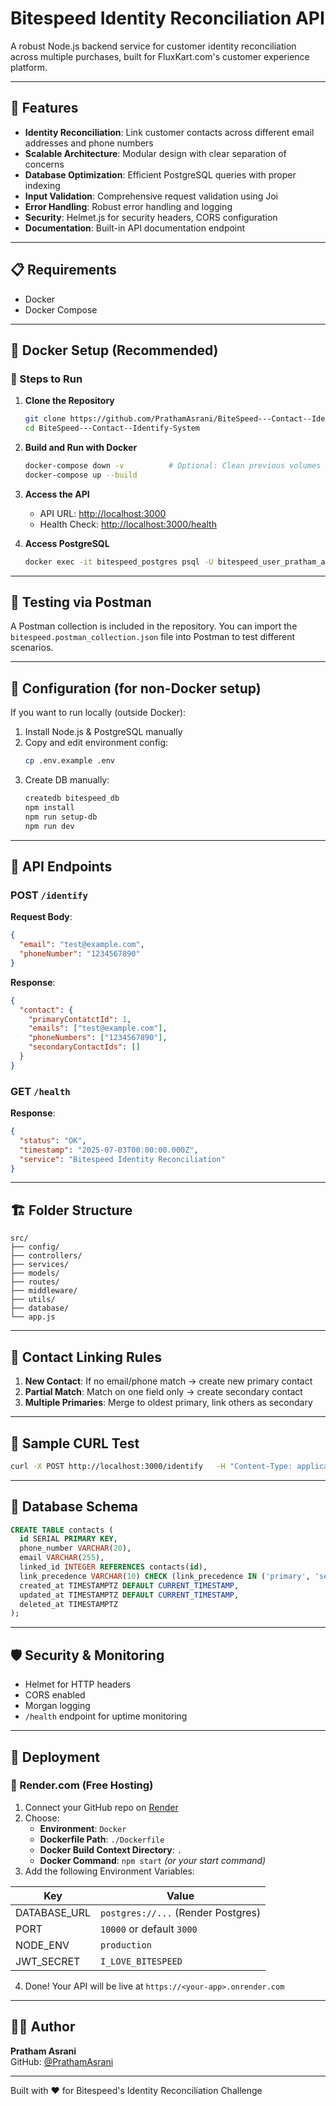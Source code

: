 
# Bitespeed Identity Reconciliation API

A robust Node.js backend service for customer identity reconciliation across multiple purchases, built for FluxKart.com's customer experience platform.

---

## 🚀 Features

- **Identity Reconciliation**: Link customer contacts across different email addresses and phone numbers  
- **Scalable Architecture**: Modular design with clear separation of concerns  
- **Database Optimization**: Efficient PostgreSQL queries with proper indexing  
- **Input Validation**: Comprehensive request validation using Joi  
- **Error Handling**: Robust error handling and logging  
- **Security**: Helmet.js for security headers, CORS configuration  
- **Documentation**: Built-in API documentation endpoint  

---

## 📋 Requirements

- Docker  
- Docker Compose  

---

## 🐳 Docker Setup (Recommended)

### 🔧 Steps to Run

1. **Clone the Repository**
   ```bash
   git clone https://github.com/PrathamAsrani/BiteSpeed---Contact--Identify-System.git
   cd BiteSpeed---Contact--Identify-System
   ```

2. **Build and Run with Docker**
   ```bash
   docker-compose down -v          # Optional: Clean previous volumes
   docker-compose up --build
   ```

3. **Access the API**
   - API URL: [http://localhost:3000](http://localhost:3000)
   - Health Check: [http://localhost:3000/health](http://localhost:3000/health)

4. **Access PostgreSQL**
   ```bash
   docker exec -it bitespeed_postgres psql -U bitespeed_user_pratham_asrani -d bitespeed_db
   ```

---

## 🧪 Testing via Postman

A Postman collection is included in the repository. You can import the `bitespeed.postman_collection.json` file into Postman to test different scenarios.

---

## 🔧 Configuration (for non-Docker setup)

If you want to run locally (outside Docker):

1. Install Node.js & PostgreSQL manually
2. Copy and edit environment config:
   ```bash
   cp .env.example .env
   ```
3. Create DB manually:
   ```bash
   createdb bitespeed_db
   npm install
   npm run setup-db
   npm run dev
   ```

---

## 🔄 API Endpoints

### POST `/identify`

**Request Body**:
```json
{
  "email": "test@example.com",
  "phoneNumber": "1234567890"
}
```

**Response**:
```json
{
  "contact": {
    "primaryContatctId": 1,
    "emails": ["test@example.com"],
    "phoneNumbers": ["1234567890"],
    "secondaryContactIds": []
  }
}
```

### GET `/health`

**Response**:
```json
{
  "status": "OK",
  "timestamp": "2025-07-03T00:00:00.000Z",
  "service": "Bitespeed Identity Reconciliation"
}
```

---

## 🏗️ Folder Structure

```
src/
├── config/
├── controllers/
├── services/
├── models/
├── routes/
├── middleware/
├── utils/
├── database/
└── app.js
```

---

## 🧠 Contact Linking Rules

1. **New Contact**: If no email/phone match → create new primary contact  
2. **Partial Match**: Match on one field only → create secondary contact  
3. **Multiple Primaries**: Merge to oldest primary, link others as secondary  

---

## 🧪 Sample CURL Test

```bash
curl -X POST http://localhost:3000/identify   -H "Content-Type: application/json"   -d '{"email": "test@example.com", "phoneNumber": "1234567890"}'
```

---

## 🐘 Database Schema

```sql
CREATE TABLE contacts (
  id SERIAL PRIMARY KEY,
  phone_number VARCHAR(20),
  email VARCHAR(255),
  linked_id INTEGER REFERENCES contacts(id),
  link_precedence VARCHAR(10) CHECK (link_precedence IN ('primary', 'secondary')),
  created_at TIMESTAMPTZ DEFAULT CURRENT_TIMESTAMP,
  updated_at TIMESTAMPTZ DEFAULT CURRENT_TIMESTAMP,
  deleted_at TIMESTAMPTZ
);
```

---

## 🛡️ Security & Monitoring

- Helmet for HTTP headers  
- CORS enabled  
- Morgan logging  
- `/health` endpoint for uptime monitoring  

---

## 🚀 Deployment

### 🔄 Render.com (Free Hosting)

1. Connect your GitHub repo on [Render](https://render.com)
2. Choose:
   - **Environment**: `Docker`
   - **Dockerfile Path**: `./Dockerfile`
   - **Docker Build Context Directory**: `.`
   - **Docker Command**: `npm start` *(or your start command)*
3. Add the following Environment Variables:

| Key           | Value                              |
|---------------|------------------------------------|
| DATABASE_URL  | `postgres://...` (Render Postgres) |
| PORT          | `10000` or default `3000`          |
| NODE_ENV      | `production`                       |
| JWT_SECRET    | `I_LOVE_BITESPEED`                 |

4. Done! Your API will be live at `https://<your-app>.onrender.com`

---

## 👨‍💻 Author

**Pratham Asrani**  
GitHub: [@PrathamAsrani](https://github.com/PrathamAsrani)

---

Built with ❤️ for Bitespeed's Identity Reconciliation Challenge
